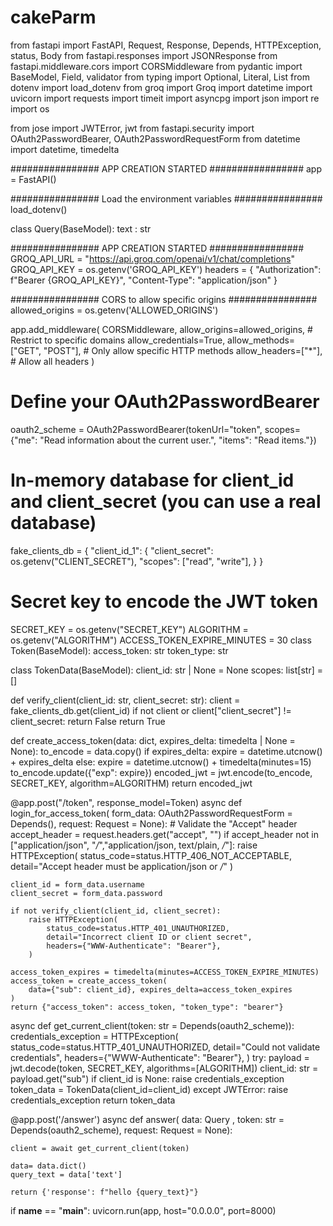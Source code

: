 # cakeParm
from fastapi import FastAPI, Request, Response, Depends, HTTPException, status, Body
from fastapi.responses import JSONResponse
from fastapi.middleware.cors import CORSMiddleware 
from pydantic import BaseModel, Field, validator
from typing import Optional, Literal, List
from dotenv import load_dotenv
from groq import Groq
import datetime
import uvicorn
import requests
import timeit
import asyncpg
import json
import re
import os

from jose import JWTError, jwt
from fastapi.security import OAuth2PasswordBearer, OAuth2PasswordRequestForm
from datetime import datetime, timedelta

################ APP CREATION STARTED #################
app = FastAPI()

################ Load the environment variables ################
load_dotenv()

class Query(BaseModel):
    text : str


################ APP CREATION STARTED #################
GROQ_API_URL = "https://api.groq.com/openai/v1/chat/completions"
GROQ_API_KEY = os.getenv('GROQ_API_KEY')
headers = {
    "Authorization": f"Bearer {GROQ_API_KEY}",
    "Content-Type": "application/json"
}

################ CORS to allow specific origins ################
allowed_origins = os.getenv('ALLOWED_ORIGINS')


app.add_middleware(
    CORSMiddleware,
    allow_origins=allowed_origins,  # Restrict to specific domains
    allow_credentials=True,
    allow_methods=["GET", "POST"],  # Only allow specific HTTP methods
    allow_headers=["*"],  # Allow all headers
)
# Define your OAuth2PasswordBearer
oauth2_scheme = OAuth2PasswordBearer(tokenUrl="token",
             scopes={"me": "Read information about the current user.", "items": "Read items."})
# In-memory database for client_id and client_secret (you can use a real database)
fake_clients_db = {
   "client_id_1": {
       "client_secret": os.getenv("CLIENT_SECRET"),
       "scopes": ["read", "write"],
   }
}

# Secret key to encode the JWT token
SECRET_KEY = os.getenv("SECRET_KEY") 
ALGORITHM = os.getenv("ALGORITHM") 
ACCESS_TOKEN_EXPIRE_MINUTES = 30
class Token(BaseModel):
   access_token: str
   token_type: str

class TokenData(BaseModel):
   client_id: str | None = None
   scopes: list[str] = []

def verify_client(client_id: str, client_secret: str):
   client = fake_clients_db.get(client_id)
   if not client or client["client_secret"] != client_secret:
       return False
   return True

def create_access_token(data: dict, expires_delta: timedelta | None = None):
   to_encode = data.copy()
   if expires_delta:
       expire = datetime.utcnow() + expires_delta
   else:
       expire = datetime.utcnow() + timedelta(minutes=15)
   to_encode.update({"exp": expire})
   encoded_jwt = jwt.encode(to_encode, SECRET_KEY, algorithm=ALGORITHM)
   return encoded_jwt

@app.post("/token", response_model=Token)
async def login_for_access_token(
    form_data: OAuth2PasswordRequestForm = Depends(), request: Request = None):
    # Validate the "Accept" header
    accept_header = request.headers.get("accept", "")
    if accept_header not in ["application/json", "*/*","application/json, text/plain, */*"]:
        raise HTTPException(
            status_code=status.HTTP_406_NOT_ACCEPTABLE,
            detail="Accept header must be application/json or */*"
        )

    client_id = form_data.username
    client_secret = form_data.password

    if not verify_client(client_id, client_secret):
        raise HTTPException(
            status_code=status.HTTP_401_UNAUTHORIZED,
            detail="Incorrect client ID or client secret",
            headers={"WWW-Authenticate": "Bearer"},
        )

    access_token_expires = timedelta(minutes=ACCESS_TOKEN_EXPIRE_MINUTES)
    access_token = create_access_token(
        data={"sub": client_id}, expires_delta=access_token_expires
    )
    return {"access_token": access_token, "token_type": "bearer"}

async def get_current_client(token: str = Depends(oauth2_scheme)):
   credentials_exception = HTTPException(
       status_code=status.HTTP_401_UNAUTHORIZED,
       detail="Could not validate credentials",
       headers={"WWW-Authenticate": "Bearer"},
   )
   try:
       payload = jwt.decode(token, SECRET_KEY, algorithms=[ALGORITHM])
       client_id: str = payload.get("sub")
       if client_id is None:
           raise credentials_exception
       token_data = TokenData(client_id=client_id)
   except JWTError:
       raise credentials_exception
   return token_data

@app.post('/answer')
async def answer( data: Query , token: str = Depends(oauth2_scheme), request: Request = None):

    client = await get_current_client(token)
    
    data= data.dict()
    query_text = data['text']

    return {'response': f"hello {query_text}"} 

if __name__ == "__main__":
     uvicorn.run(app, host="0.0.0.0", port=8000)
